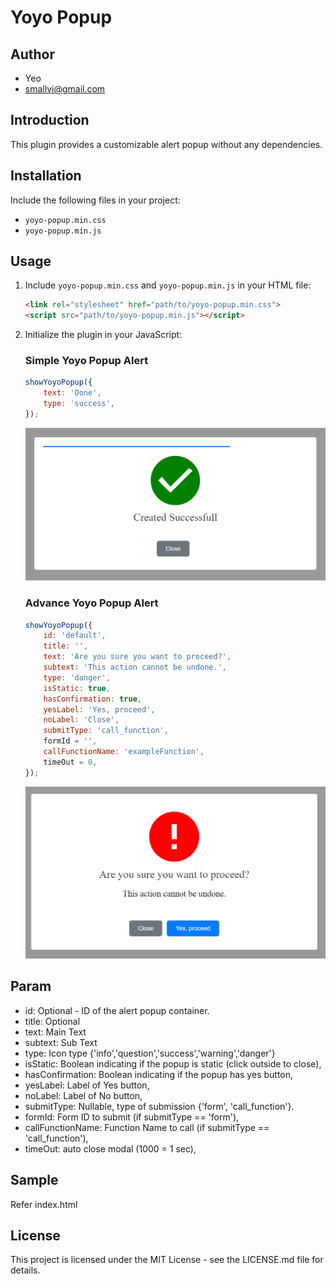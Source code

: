 # Yoyo Popup

## Author
- Yeo
- smallvi@gmail.com

## Introduction

This plugin provides a customizable alert popup without any dependencies.

## Installation

Include the following files in your project:

- `yoyo-popup.min.css`
- `yoyo-popup.min.js`

## Usage

1. Include `yoyo-popup.min.css` and `yoyo-popup.min.js` in your HTML file:

   ```html
   <link rel="stylesheet" href="path/to/yoyo-popup.min.css">
   <script src="path/to/yoyo-popup.min.js"></script>
   ```

2. Initialize the plugin in your JavaScript:
    
    ### Simple Yoyo Popup Alert

    ```javascript
    showYoyoPopup({
        text: 'Done',
        type: 'success',
    });
    ```
    
    ![Simple Yoyo Popup Alert](images/Simple_Yoyo_Popup.png)

    ### Advance Yoyo Popup Alert

    ```javascript
    showYoyoPopup({
        id: 'default',
        title: '',
        text: 'Are you sure you want to proceed?',
        subtext: 'This action cannot be undone.',
        type: 'danger',
        isStatic: true,
        hasConfirmation: true,
        yesLabel: 'Yes, proceed',
        noLabel: 'Close',
        submitType: 'call_function',
        formId = '',
        callFunctionName: 'exampleFunction',
        timeOut = 0,
    });
    ```

    ![Advance Yoyo Popup Alert](images/Advance_Yoyo_Popup.png)

## Param

- id: Optional - ID of the alert popup container.
- title: Optional
- text: Main Text
- subtext: Sub Text
- type: Icon type {'info','question','success','warning','danger'}
- isStatic: Boolean indicating if the popup is static (click outside to close),
- hasConfirmation: Boolean indicating if the popup has yes button,
- yesLabel: Label of Yes button,
- noLabel: Label of No button,
- submitType: Nullable, type of submission {'form', 'call_function'}.
- formId: Form ID to submit (if submitType == 'form'),
- callFunctionName: Function Name to call (if submitType == 'call_function'),
- timeOut: auto close modal (1000 = 1 sec),

## Sample

Refer index.html

## License

This project is licensed under the MIT License - see the LICENSE.md file for details.